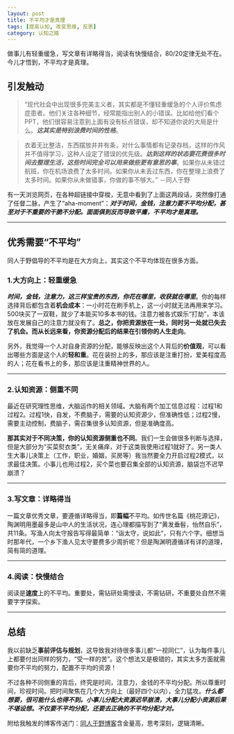 ```yaml
---
layout: post
title: 不平均才是真理
tags: [提高认知, 改变思维, 反思]
category: 认知之路
---
```

做事儿有轻重缓急，写文章有详略得当，阅读有快慢结合，80/20定律无处不在。今儿才悟到，不平均才是真理。

## 引发触动



> “现代社会中出现很多完美主义者，其实都是不懂轻重缓急的个人评价焦虑症患者。他们关注各种细节，经常能指出别人的小错误。比如给他们看个PPT，他们很容易注意到上面有没有标点错误，却不知道你说的大局是什么。***这其实是特别浪费时间的性格***。

> 衣着无比整洁，东西摆放井井有条，对什么事情都有记录存档，这样的作风并不值得学习，这种人设定了错误的优先级。***达到这样的状态要花费很多时间去整理生活，这些时间完全可以用来做些更有意思的事***。如果你从未错过航班，你在机场浪费了太多时间。如果你从未丢过东西，你在整理上浪费了太多时间。如果你从未做错事，你做的事不够大。”    －同人于野
 

有一天浏览网页，在各种超链接中穿梭，无意中看到了上面这两段话，突然像打通了任督二脉，产生了“aha-moment”：***对于时间，金钱，注意力要不平均分配，甚至对于不重要的干脆不分配。面面俱到反而导致平庸，不平均才是真理。***


---

## 优秀需要“不平均”
同人于野倡导的不平均是在大方向上，其实这个不平均体现在很多方面。
### 1.大方向上：轻重缓急

***时间，金钱，注意力，这三样宝贵的东西，你花在哪里，收获就在哪里***。你的每样选择背后都包含着**机会成本**：一小时花在刷手机上，这一小时就无法再用来学习。500块买了一双鞋，就少了本能买10多本书的钱。注意力被各式娱乐“打劫”，本该放在发展自己的注意力就没有了。**总之，你把资源放在一处，同时另一处就已失去了机会。而从长远来看，你资源分配后的结果在引领你的人生走向**。

另外，我觉得一个人对自身资源的分配，能够反映出这个人背后的**价值观**，可以看出哪些方面是这个人的**轻和重**。花在装扮上的多，那应该是注重打扮，爱美程度高的人；花在看书上的多，那应该是注重精神世界的人。

---

### 2.认知资源：侧重不同
最近在研究理性思维，大脑运作的相关领域。大脑有两个加工信息过程：过程1和过程2。过程1快，自发，不费脑子，需要的认知资源少，但准确性低；过程2慢，需要主动控制，费脑子，需召集很多认知资源，但是准确度高。

**那其实对于不同决策，你的认知资源侧重也不同**。我们一生会做很多判断与选择，但是大部分为“买菜熨衣类”，无关痛痒，对于这类我使用过程1就好了。另一类人生大事儿决策上（工作，职业，婚姻，买房等）我当然要全力开启过程2模式，以求最佳决策。小事儿也用过程2，买个菜也要召集全部的认知资源，脑袋岂不迟早崩溃？


---

### 3.写文章：详略得当
一篇文章优秀文章，要遵循详略得当，即**篇幅**不平均。如传世名篇《桃花源记》，陶渊明用墨最多是山中人的生活状况，连心理都描写到了“黄发垂髫，怡然自乐”，共11条。写渔人向太守报告写得最简单：“诣太守，说如此“，只有六个字。细想当时那年代，一个乡下渔人见太守要费多少周折呢？但是陶渊明遵循详有详的道理，简有简的道理。

---

### 4.阅读：快慢结合
阅读是**速度**上的不平均。重要处，需钻研处需慢读，不需钻研，不重要处自然不需要字字探索。

---


## 总结
我以前缺乏**事前评估与规划**，这导致我对待很多事儿都“一视同仁”，认为每件事儿上都要付出同样的努力，“受一样的苦”。这个想法又是极错的，其实太多方面就需要你不平均的努力，配置不平均的资源！

不过各种不同侧重的背后，终究是时间，注意力，金钱的不平均分配。所以尊重时间，珍视时间。把时间聚焦在几个大方向上（最好四个以内），全力猛攻。***什么都想要，很可能什么也得不到。小事儿分配大资源迟早崩溃，大事儿分配小资源后果不堪设想。不仅要不平均分配，还要去正确的不平均分配才对。***

附给我触发的博客传送门：[同人于野博客](http://www.geekonomics10000.com/973)含金量高，思考深刻，逻辑清晰。

[同人于野]:http://www.geekonomics10000.com/973